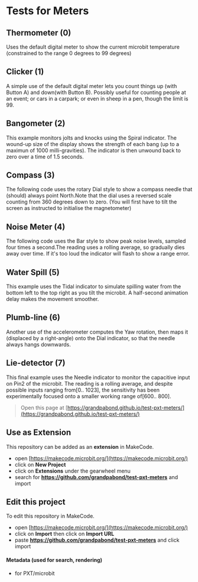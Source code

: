 # Tests for Meters
## Thermometer (0)
   Uses the default digital meter to show the current microbit temperature
   (constrained to the range 0 degrees to 99 degrees)

## Clicker (1)
   A simple use of the default digital meter lets you count things up
   (with Button A) and down(with Button B).  Possibly useful for counting
   people at an event; or cars in a carpark; or even in sheep in a pen, 
   though the limit is 99.

## Bangometer (2)
  This example monitors jolts and knocks using the Spiral indicator.
  The wound-up size of the display shows the strength of each bang
  (up to a maximun of 1000 milli-gravities). The indicator is then 
  unwound back to zero over a time of 1.5 seconds.

## Compass (3)
  The following code uses the rotary Dial style to show a compass needle that
  (should) always point North.Note that the dial uses a reversed scale 
  counting from 360 degrees down to zero. (You will first have to tilt the screen 
  as instructed to initialise the magnetometer)

## Noise Meter (4)
  The following code uses the Bar style to show peak noise levels, sampled 
  four times a second.The reading uses a rolling average, so gradually dies away 
  over time. If it's too loud the indicator will flash to show a range error.

## Water Spill (5)
  This example uses the Tidal indicator to simulate spilling water from the 
  bottom left to the top right as you tilt the microbit. A half-second animation 
  delay makes the movement smoother.

## Plumb-line (6)
  Another use of the accelerometer computes the Yaw rotation, then maps it (displaced
  by a right-angle) onto the Dial indicator, so that the needle always hangs downwards.
  
## Lie-detector (7)
  This final example uses the Needle indicator to monitor the capacitive input
  on Pin2 of the microbit. The reading is a rolling average, and despite 
  possible inputs ranging from[0.. 1023], the sensitivity has been 
  experimentally focused onto a smaller working range of[600.. 800].



> Open this page at [https://grandpabond.github.io/test-pxt-meters/](https://grandpabond.github.io/test-pxt-meters/)

## Use as Extension

This repository can be added as an **extension** in MakeCode.

* open [https://makecode.microbit.org/](https://makecode.microbit.org/)
* click on **New Project**
* click on **Extensions** under the gearwheel menu
* search for **https://github.com/grandpabond/test-pxt-meters** and import

## Edit this project

To edit this repository in MakeCode.

* open [https://makecode.microbit.org/](https://makecode.microbit.org/)
* click on **Import** then click on **Import URL**
* paste **https://github.com/grandpabond/test-pxt-meters** and click import

#### Metadata (used for search, rendering)

* for PXT/microbit
<script src="https://makecode.com/gh-pages-embed.js"></script><script>makeCodeRender("{{ site.makecode.home_url }}", "{{ site.github.owner_name }}/{{ site.github.repository_name }}");</script>
